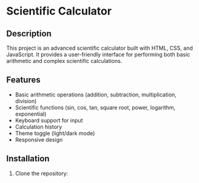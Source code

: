 # Scientific Calculator

## Description

This project is an advanced scientific calculator built with HTML, CSS, and JavaScript.
It provides a user-friendly interface for performing both basic arithmetic and complex scientific calculations.

## Features

- Basic arithmetic operations (addition, subtraction, multiplication, division)
- Scientific functions (sin, cos, tan, square root, power, logarithm, exponential)
- Keyboard support for input
- Calculation history
- Theme toggle (light/dark mode)
- Responsive design

## Installation

1. Clone the repository:


